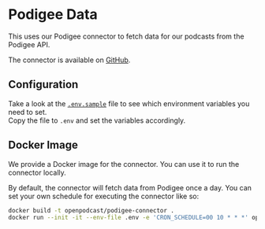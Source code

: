 # Podigee Data

This uses our Podigee connector to fetch data for our podcasts from the Podigee
API. 

The connector is available on [GitHub](https://github.com/openpodcast/podigee-connector).

## Configuration

Take a look at the [`.env.sample`](.env.sample) file to see which environment
variables you need to set.  
Copy the file to `.env` and set the variables accordingly.

## Docker Image

We provide a Docker image for the connector. You can use it to run the connector
locally.

By default, the connector will fetch data from Podigee once a day.
You can set your own schedule for executing the connector like so:

```bash
docker build -t openpodcast/podigee-connector .
docker run --init -it --env-file .env -e 'CRON_SCHEDULE=00 10 * * *' openpodcast/podigee-connector
```
